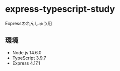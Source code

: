 # express-typescript-study

Expressのれんしゅう用

## 環境
- Node.js 14.6.0
- TypeScript 3.9.7
- Express 4.17.1
